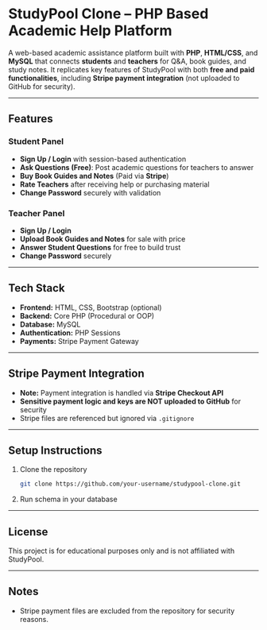 # StudyPool Clone – PHP Based Academic Help Platform

A web-based academic assistance platform built with **PHP**, **HTML/CSS**, and **MySQL** that connects **students** and **teachers** for Q&A, book guides, and study notes. It replicates key features of StudyPool with both **free and paid functionalities**, including **Stripe payment integration** (not uploaded to GitHub for security).

---

## Features

### Student Panel
- **Sign Up / Login** with session-based authentication
- **Ask Questions (Free)**: Post academic questions for teachers to answer
- **Buy Book Guides and Notes** (Paid via **Stripe**)
- **Rate Teachers** after receiving help or purchasing material
- **Change Password** securely with validation

### Teacher Panel
- **Sign Up / Login**
- **Upload Book Guides and Notes** for sale with price
- **Answer Student Questions** for free to build trust
- **Change Password** securely

---

## Tech Stack

- **Frontend:** HTML, CSS, Bootstrap (optional)
- **Backend:** Core PHP (Procedural or OOP)
- **Database:** MySQL
- **Authentication:** PHP Sessions
- **Payments:** Stripe Payment Gateway

---

## Stripe Payment Integration

- **Note:** Payment integration is handled via **Stripe Checkout API**
- **Sensitive payment logic and keys are NOT uploaded to GitHub** for security
- Stripe files are referenced but ignored via `.gitignore`

---

## Setup Instructions

1. Clone the repository
   ```bash
   git clone https://github.com/your-username/studypool-clone.git
2. Run schema in your database

---

## License

This project is for educational purposes only and is not affiliated with StudyPool.

---

## Notes

- Stripe payment files are excluded from the repository for security reasons.

